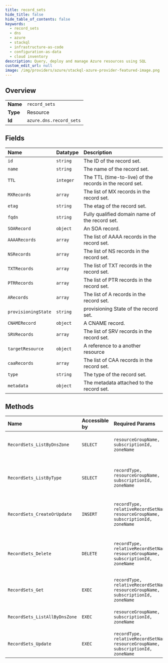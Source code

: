```yaml
---
title: record_sets
hide_title: false
hide_table_of_contents: false
keywords:
  - record_sets
  - dns
  - azure    
  - stackql
  - infrastructure-as-code
  - configuration-as-data
  - cloud inventory
description: Query, deploy and manage Azure resources using SQL
custom_edit_url: null
image: /img/providers/azure/stackql-azure-provider-featured-image.png
---
```

  
    

## Overview
<table><tbody>
<tr><td><b>Name</b></td><td><code>record_sets</code></td></tr>
<tr><td><b>Type</b></td><td>Resource</td></tr>
<tr><td><b>Id</b></td><td><code>azure.dns.record_sets</code></td></tr>
</tbody></table>

## Fields
| Name | Datatype | Description |
|:-----|:---------|:------------|
| `id` | `string` | The ID of the record set. |
| `name` | `string` | The name of the record set. |
| `TTL` | `integer` | The TTL (time-to-live) of the records in the record set. |
| `MXRecords` | `array` | The list of MX records in the record set. |
| `etag` | `string` | The etag of the record set. |
| `fqdn` | `string` | Fully qualified domain name of the record set. |
| `SOARecord` | `object` | An SOA record. |
| `AAAARecords` | `array` | The list of AAAA records in the record set. |
| `NSRecords` | `array` | The list of NS records in the record set. |
| `TXTRecords` | `array` | The list of TXT records in the record set. |
| `PTRRecords` | `array` | The list of PTR records in the record set. |
| `ARecords` | `array` | The list of A records in the record set. |
| `provisioningState` | `string` | provisioning State of the record set. |
| `CNAMERecord` | `object` | A CNAME record. |
| `SRVRecords` | `array` | The list of SRV records in the record set. |
| `targetResource` | `object` | A reference to a another resource |
| `caaRecords` | `array` | The list of CAA records in the record set. |
| `type` | `string` | The type of the record set. |
| `metadata` | `object` | The metadata attached to the record set. |
## Methods
| Name | Accessible by | Required Params | Description |
|:-----|:--------------|:----------------|:------------|
| `RecordSets_ListByDnsZone` | `SELECT` | `resourceGroupName, subscriptionId, zoneName` | Lists all record sets in a DNS zone. |
| `RecordSets_ListByType` | `SELECT` | `recordType, resourceGroupName, subscriptionId, zoneName` | Lists the record sets of a specified type in a DNS zone. |
| `RecordSets_CreateOrUpdate` | `INSERT` | `recordType, relativeRecordSetName, resourceGroupName, subscriptionId, zoneName` | Creates or updates a record set within a DNS zone. |
| `RecordSets_Delete` | `DELETE` | `recordType, relativeRecordSetName, resourceGroupName, subscriptionId, zoneName` | Deletes a record set from a DNS zone. This operation cannot be undone. |
| `RecordSets_Get` | `EXEC` | `recordType, relativeRecordSetName, resourceGroupName, subscriptionId, zoneName` | Gets a record set. |
| `RecordSets_ListAllByDnsZone` | `EXEC` | `resourceGroupName, subscriptionId, zoneName` | Lists all record sets in a DNS zone. |
| `RecordSets_Update` | `EXEC` | `recordType, relativeRecordSetName, resourceGroupName, subscriptionId, zoneName` | Updates a record set within a DNS zone. |
